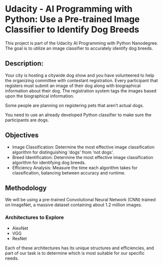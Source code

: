 # Udacity - AI Programming with Python: Use a Pre-trained Image Classifier to Identify Dog Breeds
This project is part of the Udacity AI Programming with Python Nanodegree. The goal is to utilize an image classifier to accurately identify dog breeds.

## Description:
Your city is hosting a citywide dog show and you have volunteered to help the organizing committee with contestant registration. Every participant that registers must submit an image of their dog along with biographical information about their dog. The registration system tags the images based upon the biographical information.

Some people are planning on registering pets that aren’t actual dogs.

You need to use an already developed Python classifier to make sure the participants are dogs.

## Objectives
- Image Classification: Determine the most effective image classification algorithm for distinguishing 'dogs' from 'not dogs'.
- Breed Identification: Determine the most effective image classification algorithm for identifying dog breeds.
- Efficiency Analysis: Measure the time each algorithm takes for classification, balancing between accuracy and runtime.

## Methodology
We will be using a pre-trained Convolutional Neural Network (CNN) trained on ImageNet, a massive dataset containing about 1.2 million images.

### Architectures to Explore
* AlexNet
* VGG
* ResNet

Each of these architectures has its unique structures and efficiencies, and part of our task is to determine which is most suitable for our specific needs.
